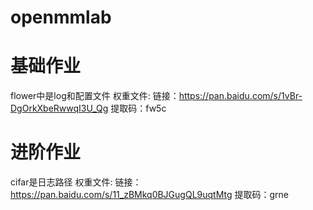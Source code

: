 # openmmlab
# 基础作业
flower中是log和配置文件
权重文件:
链接：https://pan.baidu.com/s/1vBr-DgOrkXbeRwwqI3U_Qg 
提取码：fw5c

# 进阶作业
cifar是日志路径
权重文件:
链接：https://pan.baidu.com/s/11_zBMkq0BJGugQL9uqtMtg 
提取码：grne
